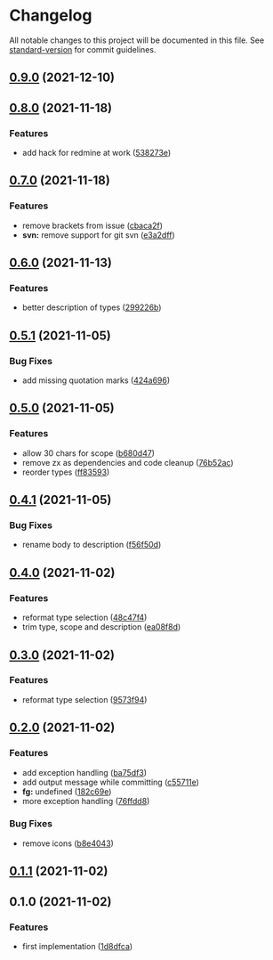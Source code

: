 # Changelog

All notable changes to this project will be documented in this file. See [standard-version](https://github.com/conventional-changelog/standard-version) for commit guidelines.

## [0.9.0](https://gitlab.com/4s1/conventional-commit-creator/compare/v0.8.0...v0.9.0) (2021-12-10)

## [0.8.0](https://gitlab.com/4s1/conventional-commit-creator/compare/v0.7.0...v0.8.0) (2021-11-18)


### Features

* add hack for redmine at work ([538273e](https://gitlab.com/4s1/conventional-commit-creator/commit/538273e997c074bb28c877571b68e82a9d3fff52))

## [0.7.0](https://gitlab.com/4s1/conventional-commit-creator/compare/v0.6.0...v0.7.0) (2021-11-18)


### Features

* remove brackets from issue ([cbaca2f](https://gitlab.com/4s1/conventional-commit-creator/commit/cbaca2f05ac80731ecf2b6a10c19ccf993df20c5))
* **svn:** remove support for git svn ([e3a2dff](https://gitlab.com/4s1/conventional-commit-creator/commit/e3a2dff303a46e089363fcb46b10f8e045a5c72a))

## [0.6.0](https://gitlab.com/4s1/conventional-commit-creator/compare/v0.5.1...v0.6.0) (2021-11-13)


### Features

* better description of types ([299226b](https://gitlab.com/4s1/conventional-commit-creator/commit/299226bbfbcf9272ffe25c0c0e7a7a7dfc518ae2))

## [0.5.1](https://gitlab.com/4s1/conventional-commit-creator/compare/v0.5.0...v0.5.1) (2021-11-05)


### Bug Fixes

* add missing quotation marks ([424a696](https://gitlab.com/4s1/conventional-commit-creator/commit/424a69648d428f908c6a693af9b3e4af2f3f2007))

## [0.5.0](https://gitlab.com/4s1/conventional-commit-creator/compare/v0.4.1...v0.5.0) (2021-11-05)


### Features

* allow 30 chars for scope ([b680d47](https://gitlab.com/4s1/conventional-commit-creator/commit/b680d47a00b027d2b892392376b9beeb1952d083))
* remove zx as dependencies and code cleanup ([76b52ac](https://gitlab.com/4s1/conventional-commit-creator/commit/76b52ac0328dc4fe5ea66240f639c5bd0636de9e))
* reorder types ([ff83593](https://gitlab.com/4s1/conventional-commit-creator/commit/ff83593e98521f065291ccbd597290a20c2029e9))

## [0.4.1](https://gitlab.com/4s1/conventional-commit-creator/compare/v0.4.0...v0.4.1) (2021-11-05)


### Bug Fixes

* rename body to description ([f56f50d](https://gitlab.com/4s1/conventional-commit-creator/commit/f56f50d0cea7567d5e04f08520896b299c4f700a))

## [0.4.0](https://gitlab.com/4s1/conventional-commit-creator/compare/v0.2.0...v0.4.0) (2021-11-02)

### Features

- reformat type selection ([48c47f4](https://gitlab.com/4s1/conventional-commit-creator/commit/48c47f4526fc20e81382ab226736ce8b8c476bc2))
- trim type, scope and description ([ea08f8d](https://gitlab.com/4s1/conventional-commit-creator/commit/ea08f8d5783b30ad6ca66f35ab452aff13f55120))

## [0.3.0](https://gitlab.com/4s1/conventional-commit-creator/compare/v0.2.0...v0.3.0) (2021-11-02)

### Features

- reformat type selection ([9573f94](https://gitlab.com/4s1/conventional-commit-creator/commit/9573f94080963bfd923909e9c683f6da2ec46a72))

## [0.2.0](https://gitlab.com/4s1/conventional-commit-creator/compare/v0.1.1...v0.2.0) (2021-11-02)

### Features

- add exception handling ([ba75df3](https://gitlab.com/4s1/conventional-commit-creator/commit/ba75df386b0554781a45b6e203a85bd5c7e9200b))
- add output message while committing ([c55711e](https://gitlab.com/4s1/conventional-commit-creator/commit/c55711e555c3c31afbf0d5af179d60677e65b2d9))
- **fg:** undefined ([182c69e](https://gitlab.com/4s1/conventional-commit-creator/commit/182c69efc362fb98053b9198b0eab7ab516dcf37))
- more exception handling ([76ffdd8](https://gitlab.com/4s1/conventional-commit-creator/commit/76ffdd863b779670dfc13fb8df5be01d687e5f8e))

### Bug Fixes

- remove icons ([b8e4043](https://gitlab.com/4s1/conventional-commit-creator/commit/b8e4043eb492dc89e7294184088185378b0aa414))

## [0.1.1](https://gitlab.com/4s1/conventional-commit-creator/compare/v0.1.0...v0.1.1) (2021-11-02)

## 0.1.0 (2021-11-02)

### Features

- first implementation ([1d8dfca](https://gitlab.com/4s1/conventional-commit-creator/commit/1d8dfca8a0f4099155a072d86f24bc4b7c92f509))
